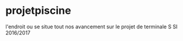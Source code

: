 # projetpiscine
l'endroit ou se situe tout nos avancement sur le projet de terminale S SI 2016/2017
